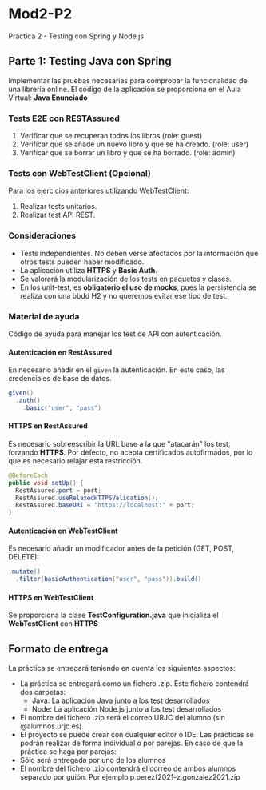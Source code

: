 # Mod2-P2
Práctica 2 - Testing con Spring y Node.js

## Parte 1: Testing Java con Spring
Implementar las pruebas necesarias para comprobar la funcionalidad de una librería online. El código de la aplicación se proporciona en el Aula Virtual: **Java Enunciado**

### Tests E2E con RESTAssured
1. Verificar que se recuperan todos los libros (role: guest)
2. Verificar que se añade un nuevo libro y que se ha creado. (role: user)
3. Verificar que se borrar un libro y que se ha borrado. (role: admin)

### Tests con WebTestClient (Opcional)
Para los ejercicios anteriores utilizando WebTestClient:
1. Realizar tests unitarios.
2. Realizar test API REST.

### Consideraciones
- Tests independientes. No deben verse afectados por la información que otros tests pueden haber modificado.
- La aplicación utiliza **HTTPS** y **Basic Auth**.
- Se valorará la modularización de los tests en paquetes y clases.
- En los unit-test, es **obligatorio el uso de mocks**, pues la persistencia se realiza con una bbdd H2 y no queremos evitar ese tipo de test.

### Material de ayuda
Código de ayuda para manejar los test de API con autenticación.

#### Autenticación en RestAssured
En necesario añadir en el `given` la autenticación. En este caso, las credenciales de base de datos.
```java
given()
  .auth()
    .basic("user", "pass")
```

#### HTTPS en RestAssured
Es necesario sobreescribir la URL base a la que "atacarán" los test, forzando **HTTPS**. Por defecto, no acepta certificados autofirmados, por lo que es necesario relajar esta restricción.
```java
@BeforeEach
public void setUp() {
  RestAssured.port = port;
  RestAssured.useRelaxedHTTPSValidation();
  RestAssured.baseURI = "https://localhost:" + port;
}
```

#### Autenticación en WebTestClient
Es necesario añadir un modificador antes de la petición (GET, POST, DELETE):
```java
.mutate()
  .filter(basicAuthentication("user", "pass")).build()
```

#### HTTPS en WebTestClient
Se proporciona la clase **TestConfiguration.java** que inicializa el **WebTestClient** con **HTTPS**


## Formato de entrega
La práctica se entregará teniendo en cuenta los siguientes aspectos:
- La práctica se entregará como un fichero .zip. Este fichero contendrá dos carpetas:
    - Java: La aplicación Java junto a los test desarrollados
    - Node: La aplicación Node.js junto a los test desarrollados
- El nombre del fichero .zip será el correo URJC del alumno (sin @alumnos.urjc.es).
- El proyecto se puede crear con cualquier editor o IDE.
Las prácticas se podrán realizar de forma individual o por parejas. En caso de que la
práctica se haga por parejas:
- Sólo será entregada por uno de los alumnos
- El nombre del fichero .zip contendrá el correo de ambos alumnos separado por
guión. Por ejemplo p.perezf2021-z.gonzalez2021.zip